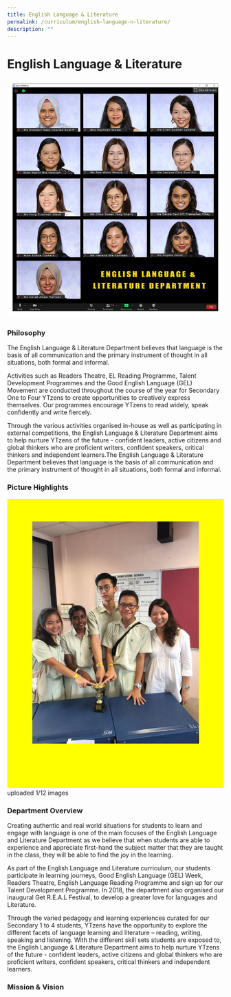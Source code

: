 ```yaml
---
title: English Language & Literature
permalink: /curriculum/english-language-n-literature/
description: ""
---
```

# **English Language & Literature**

![](/images/ENG.jpg)

### Philosophy

The English Language & Literature Department believes that language is the basis of all communication and the primary instrument of thought in all situations, both formal and informal.  

Activities such as Readers Theatre, EL Reading Programme, Talent Development Programmes and the Good English Language (GEL) Movement are conducted throughout the course of the year for Secondary One to Four YTzens to create opportunities to creatively express themselves. Our programmes encourage YTzens to read widely, speak confidently and write fiercely. 

Through the various activities organised in-house as well as participating in external competitions, the English Language & Literature Department aims to help nurture YTzens of the future - confident leaders, active citizens and global thinkers who are proficient writers, confident speakers, critical thinkers and independent learners.The English Language & Literature Department believes that language is the basis of all communication and the primary instrument of thought in all situations, both formal and informal.  

### Picture Highlights

![](/images/1%20(V2).jpg)
uploaded 1/12 images



### Department Overview

Creating authentic and real world situations for students to learn and engage with language is one of the main focuses of the English Language and Literature Department as we believe that when students are able to experience and appreciate first-hand the subject matter that they are taught in the class, they will be able to find the joy in the learning. 

As part of the English Language and Literature curriculum, our students participate in learning journeys, Good English Language (GEL) Week, Readers Theatre, English Language Reading Programme and sign up for our Talent Development Programme. In 2018, the department also organised our inaugural Get R.E.A.L Festival, to develop a greater love for languages and Literature. 

Through the varied pedagogy and learning experiences curated for our Secondary 1 to 4 students, YTzens have the opportunity to explore the different facets of language learning and literature – reading, writing, speaking and listening. With the different skill sets students are exposed to, the English Language & Literature Department aims to help nurture YTzens of the future - confident leaders, active citizens and global thinkers who are proficient writers, confident speakers, critical thinkers and independent learners.

### Mission & Vision